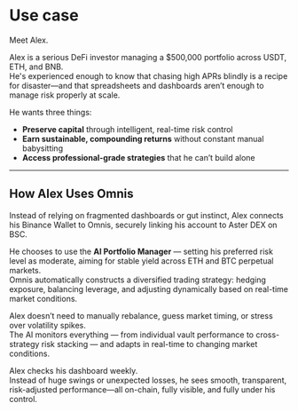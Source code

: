 # Use case

Meet Alex.

Alex is a serious DeFi investor managing a $500,000 portfolio across USDT, ETH, and BNB.\
He's experienced enough to know that chasing high APRs blindly is a recipe for disaster—and that spreadsheets and dashboards aren’t enough to manage risk properly at scale.

He wants three things:

* **Preserve capital** through intelligent, real-time risk control
* **Earn sustainable, compounding returns** without constant manual babysitting
* **Access professional-grade strategies** that he can’t build alone

***

## How Alex Uses Omnis

Instead of relying on fragmented dashboards or gut instinct, Alex connects his Binance Wallet to Omnis, securely linking his account to Aster DEX on BSC.

He chooses to use the **AI Portfolio Manager** — setting his preferred risk level as moderate, aiming for stable yield across ETH and BTC perpetual markets.\
Omnis automatically constructs a diversified trading strategy: hedging exposure, balancing leverage, and adjusting dynamically based on real-time market conditions.

Alex doesn’t need to manually rebalance, guess market timing, or stress over volatility spikes.\
The AI monitors everything — from individual vault performance to cross-strategy risk stacking — and adapts in real-time to changing market conditions.

Alex checks his dashboard weekly.\
Instead of huge swings or unexpected losses, he sees smooth, transparent, risk-adjusted performance—all on-chain, fully visible, and fully under his control.
